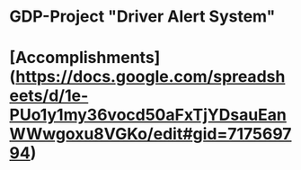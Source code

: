 # GDP-Project "Driver Alert System"

# [Accomplishments] (https://docs.google.com/spreadsheets/d/1e-PUo1y1my36vocd50aFxTjYDsauEanWWwgoxu8VGKo/edit#gid=717569794)
